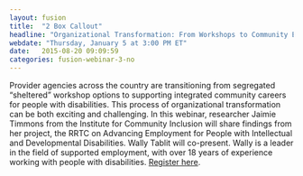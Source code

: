 ```yaml
---
layout: fusion
title:  "2 Box Callout"
headline: "Organizational Transformation: From Workshops to Community Employment"
webdate: "Thursday, January 5 at 3:00 PM ET"
date:   2015-08-20 09:09:59
categories: fusion-webinar-3-no
---
```

Provider agencies across the country are transitioning from segregated “sheltered” workshop options to supporting integrated community careers for people with disabilities. This process of organizational transformation can be both exciting and challenging. In this webinar, researcher Jaimie Timmons from the Institute for Community Inclusion will share findings from her project, the RRTC on Advancing Employment for People with Intellectual and Developmental Disabilities. Wally Tablit will co-present. Wally is a leader in the field of supported employment, with over 18 years of experience working with people with disabilities. <a href="https://umb-ici.adobeconnect.com/rrtc44jan2017/event/event_info.html">Register here</a>.